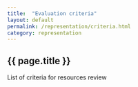 ```yaml
---
title:  "Evaluation criteria"
layout: default
permalink: /representation/criteria.html
category: representation
---
```


## {{ page.title }}

List of criteria for resources review

